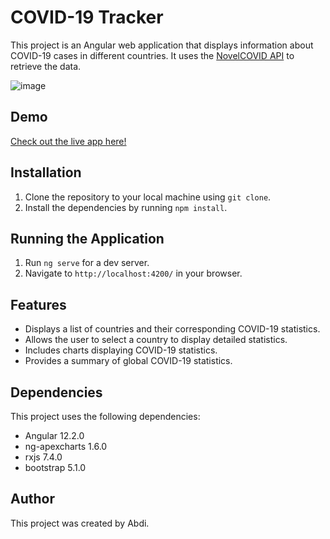 # COVID-19 Tracker

This project is an Angular web application that displays information about COVID-19 cases in different countries. It uses the [NovelCOVID API](https://github.com/NovelCOVID/API) to retrieve the data.

![image](https://github.com/adaheeye/covid-19-tracker/assets/11170665/9502b371-468e-47f0-bf79-ea058f3cb45b)


## Demo
[Check out the live app here!](https://adaheeye.github.io/covid-19-tracker)

## Installation

1. Clone the repository to your local machine using `git clone`.
2. Install the dependencies by running `npm install`.

## Running the Application

1. Run `ng serve` for a dev server.
2. Navigate to `http://localhost:4200/` in your browser.

## Features

- Displays a list of countries and their corresponding COVID-19 statistics.
- Allows the user to select a country to display detailed statistics.
- Includes charts displaying COVID-19 statistics.
- Provides a summary of global COVID-19 statistics.

## Dependencies

This project uses the following dependencies:

- Angular 12.2.0
- ng-apexcharts 1.6.0
- rxjs 7.4.0
- bootstrap 5.1.0

## Author

This project was created by Abdi.
